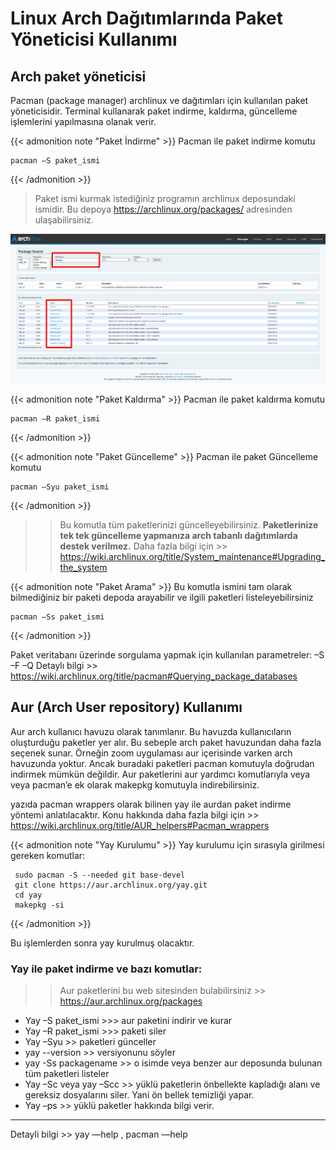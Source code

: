 # Linux Arch Dağıtımlarında Paket Yöneticisi Kullanımı


 ## Arch paket yöneticisi 
 Pacman (package manager)  archlinux ve dağıtımları için kullanılan paket yöneticisidir. Terminal kullanarak paket indirme, kaldırma, güncelleme işlemlerini yapılmasına olanak verir. 
 
 {{< admonition note "Paket İndirme" >}}
Pacman ile paket indirme komutu 

```
pacman –S paket_ismi
```
{{< /admonition >}}

>Paket ismi kurmak istediğiniz programın archlinux deposundaki ismidir. Bu depoya https://archlinux.org/packages/ adresinden ulaşabilirsiniz. 
 
![ArchRepo](https://raw.githubusercontent.com/Gulsum-Turk/pictures/main/archrepo.png)


  {{< admonition note "Paket Kaldırma" >}}
Pacman ile paket kaldırma komutu 

```
pacman –R paket_ismi
```
{{< /admonition >}}
 
  {{< admonition note "Paket Güncelleme" >}}
Pacman ile paket Güncelleme komutu 

```
pacman –Syu paket_ismi
```
{{< /admonition >}}

>> Bu komutla tüm paketlerinizi güncelleyebilirsiniz. **Paketlerinize tek tek güncelleme yapmanıza arch tabanlı dağıtımlarda destek verilmez.** Daha fazla bilgi için >> https://wiki.archlinux.org/title/System_maintenance#Upgrading_the_system


 

 
  {{< admonition note "Paket Arama" >}}
Bu komutla ismini tam olarak bilmediğiniz bir paketi depoda arayabilir ve ilgili paketleri listeleyebilirsiniz


```
pacman –Ss paket_ismi
```
{{< /admonition >}}

Paket veritabanı üzerinde sorgulama yapmak için kullanılan parametreler: –S –F –Q
Detaylı bilgi >> https://wiki.archlinux.org/title/pacman#Querying_package_databases

##  Aur (Arch User repository) Kullanımı 

Aur arch kullanıcı havuzu olarak tanımlanır. Bu havuzda kullanıcıların oluşturduğu paketler yer alır. Bu sebeple arch paket havuzundan daha fazla seçenek sunar. Örneğin zoom uygulaması aur içerisinde varken arch havuzunda yoktur. Ancak buradaki paketleri pacman komutuyla doğrudan indirmek mümkün değildir. Aur paketlerini aur yardımcı komutlarıyla veya veya pacman’e ek olarak makepkg komutuyla indirebilirsiniz. 

 yazıda pacman wrappers olarak bilinen yay ile aurdan paket indirme yöntemi anlatılacaktır. Konu hakkında daha fazla bilgi için >> https://wiki.archlinux.org/title/AUR_helpers#Pacman_wrappers


{{< admonition note "Yay Kurulumu" >}}
Yay kurulumu için sırasıyla girilmesi gereken komutlar:



```
 sudo pacman -S --needed git base-devel
 git clone https://aur.archlinux.org/yay.git
 cd yay
 makepkg -si

```
{{< /admonition >}}

Bu işlemlerden sonra yay kurulmuş olacaktır. 
### Yay ile paket indirme ve bazı komutlar: 

>> Aur paketlerini bu web sitesinden bulabilirsiniz >> https://aur.archlinux.org/packages 

* Yay –S paket_ismi >>>  aur paketini indirir ve kurar
* Yay –R paket_ismi >>> paketi siler
* Yay –Syu >> paketleri günceller
* yay --version >> versiyonunu söyler
* yay -Ss packagename  >> o isimde veya benzer aur deposunda bulunan tüm paketleri listeler
* Yay –Sc  veya yay –Scc >> yüklü paketlerin önbellekte kapladığı alanı ve gereksiz dosyalarını siler. Yani ön bellek temizliği yapar. 
* Yay –ps >> yüklü paketler hakkında bilgi verir.
------------
Detayli bilgi >> yay —help , pacman —help 




